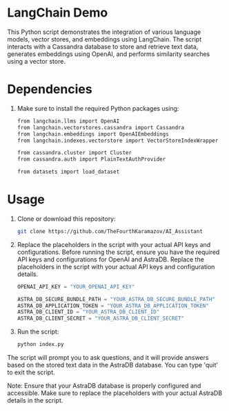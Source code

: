 # LangChain Demo

This Python script demonstrates the integration of various language models, vector stores, and embeddings using LangChain. The script interacts with a Cassandra database to store and retrieve text data, generates embeddings using OpenAI, and performs similarity searches using a vector store.


# Dependencies
1. Make sure to install the required Python packages using:

    ```bash 
    from langchain.llms import OpenAI
    from langchain.vectorstores.cassandra import Cassandra
    from langchain.embeddings import OpenAIEmbeddings
    from langchain.indexes.vectorstore import VectorStoreIndexWrapper

    from cassandra.cluster import Cluster
    from cassandra.auth import PlainTextAuthProvider

    from datasets import load_dataset
    ```
# Usage
1. Clone or download this repository:
    ```bash
    git clone https://github.com/TheFourthKaramazov/AI_Assistant
    ```

2. Replace the placeholders in the script with your actual API keys and configurations.
Before running the script, ensure you have the required API keys and configurations for OpenAI and AstraDB. Replace the placeholders in the script with your actual API keys and configuration details.

    ```python
    OPENAI_API_KEY = "YOUR_OPENAI_API_KEY"

    ASTRA_DB_SECURE_BUNDLE_PATH = "YOUR_ASTRA_DB_SECURE_BUNDLE_PATH"
    ASTRA_DB_APPLICATION_TOKEN = "YOUR_ASTRA_DB_APPLICATION_TOKEN"
    ASTRA_DB_CLIENT_ID = "YOUR_ASTRA_DB_CLIENT_ID"
    ASTRA_DB_CLIENT_SECRET = "YOUR_ASTRA_DB_CLIENT_SECRET"
    ```
3. Run the script:

    ```bash
    python index.py
    ```
The script will prompt you to ask questions, and it will provide answers based on the stored text data in the AstraDB database. You can type 'quit' to exit the script.

Note: Ensure that your AstraDB database is properly configured and accessible. Make sure to replace the placeholders with your actual AstraDB details in the script.

